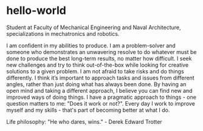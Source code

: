 # hello-world

Student at Faculty of Mechanical Engineering and Naval Architecture, specializations in mechatronics and robotics.

I am confident in my abilities to produce. I am a problem-solver and someone who demonstrates an unwavering resolve to do whatever must be done to produce the best long-term results, no matter how difficult. I seek new challenges and try to think out-of-the-box while looking for creative solutions to a given problem. I am not afraid to take risks and do things differently. I think it’s important to approach tasks and issues from different angles, rather than just doing what has always been done. By having an open mind and taking a different approach, I believe you can find new and improved ways of doing things. I have a pragmatic approach to things - one question matters to me: "Does it work or not?". Every day I work to improve myself and my skills - that's part of becoming better at what I do.

Life philosophy: "He who dares, wins." - Derek Edward Trotter
